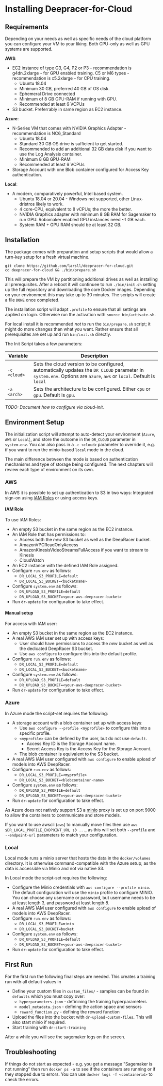# Installing Deepracer-for-Cloud

## Requirements

Depending on your needs as well as specific needs of the cloud platform you can configure your VM to your liking. Both CPU-only as well as GPU systems are supported.

**AWS**:
* EC2 instance of type G3, G4, P2 or P3 - recommendation is g4dn.2xlarge - for GPU enabled training. C5 or M6 types - recommendation is c5.2xlarge - for CPU training.
	* Ubuntu 18.04
	* Minimum 30 GB, preferred 40 GB of OS disk.
	* Ephemeral Drive connected
	* Minimum of 8 GB GPU-RAM if running with GPU.
	* Recommended at least 6 VCPUs
* S3 bucket. Preferrably in same region as EC2 instance.

**Azure**:
* N-Series VM that comes with NVIDIA Graphics Adapter - recommendation is NC6_Standard
	* Ubuntu 18.04
	* Standard 30 GB OS drive is sufficient to get started. 
	* Recommended to add an additional 32 GB data disk if you want to use the Log Analysis container.
	* Minimum 8 GB GPU-RAM
	* Recommended at least 6 VCPUs
* Storage Account with one Blob container configured for Access Key authentication.

**Local**:
* A modern, comparatively powerful, Intel based system.
	* Ubuntu 18.04 or 20.04 - Windows not supported, other Linux-dristros likely to work.
	* 4 core-CPU, equivalent to 8 vCPUs; the more the better.
	* NVIDIA Graphics adapter with minimum 8 GB RAM for Sagemaker to run GPU. Robomaker enabled GPU instances need ~1 GB each.
	* System RAM + GPU RAM should be at least 32 GB.

## Installation

The package comes with preparation and setup scripts that would allow a turn-key setup for a fresh virtual machine.

	git clone https://github.com/larsll/deepracer-for-cloud.git
	cd deepracer-for-cloud && ./bin/prepare.sh
	
This will prepare the VM by partitioning additional drives as well as installing all prerequisites. After a reboot it will continuee to run `./bin/init.sh` setting up the full repository and downloading the core Docker images. Depending on your environment this may take up to 30 minutes. The scripts will create a file `DONE` once completed.

The installation script will adapt `.profile` to ensure that all settings are applied on login. Otherwise run the activation with `source bin/activate.sh`.

For local install it is recommended *not* to run the `bin/prepare.sh` script; it might do more changes than what you want. Rather ensure that all prerequisites are set up and run `bin/init.sh` directly.

The Init Script takes a few parameters:

| Variable | Description |
|----------|-------------|
| `-c <cloud>` | Sets the cloud version to be configured, automatically updates the `DR_CLOUD` parameter in `system.env`. Options are `azure`, `aws` or `local`. Default is `local` |
| `-a <arch>` | Sets the architecture to be configured. Either `cpu` or `gpu`. Default is `gpu`. |

*TODO: Document how to configure via cloud-init.*

## Environment Setup

The initialization script will attempt to auto-detect your environment (`Azure`, `AWS` or `Local`), and store the outcome in the `DR_CLOUD` parameter in `system.env`. You can also pass in a `-c <cloud>` parameter to override it, e.g. if you want to run the minio-based `local` mode in the cloud.

The main difference between the mode is based on authentication mechanisms and type of storage being configured. The next chapters will review each type of environment on its own.

### AWS

In AWS it is possible to set up authentication to S3 in two ways: Integrated sign-on using [IAM Roles](https://docs.aws.amazon.com/AWSEC2/latest/UserGuide/iam-roles-for-amazon-ec2.html) or using access keys.

#### IAM Role

To use IAM Roles:
* An empty S3 bucket in the same region as the EC2 instance.
* An IAM Role that has permissions to:
  * Access both the *new* S3 bucket as well as the DeepRacer bucket.
  * AmazonVPCReadOnlyAccess
  * AmazonKinesisVideoStreamsFullAccess if you want to stream to Kinesis
  * CloudWatch
* An EC2 instance with the defined IAM Role assigned.
* Configure `run.env` as follows:
  * `DR_LOCAL_S3_PROFILE=default`
  * `DR_LOCAL_S3_BUCKET=<bucketname>`
* Configure `system.env` as follows:
  * `DR_UPLOAD_S3_PROFILE=default`
  * `DR_UPLOAD_S3_BUCKET=<your-aws-deepracer-bucket>`
* Run `dr-update` for configuration to take effect.

#### Manual setup
For access with IAM user:
* An empty S3 bucket in the same region as the EC2 instance.
* A real AWS IAM user set up with access keys:
  * User should have permissions to access the *new* bucket as well as the dedicated DeepRacer S3 bucket.
  * Use `aws configure` to configure this into the default profile. 
* Configure `run.env` as follows:
  * `DR_LOCAL_S3_PROFILE=default`
  * `DR_LOCAL_S3_BUCKET=<bucketname>`
* Configure `system.env` as follows:
  * `DR_UPLOAD_S3_PROFILE=default`
  * `DR_UPLOAD_S3_BUCKET=<your-aws-deepracer-bucket>`
* Run `dr-update` for configuration to take effect.

### Azure

In Azure mode the script-set requires the following:
* A storage account with a blob container set up with access keys:
	* Use `aws configure --profile <myprofile>` to configure this into a specific profile. 
	* `<myprofile>` can be defined by the user, but do not use `default`.
    	* Access Key ID is the Storage Account name. 
    	* Secret Access Key is the Access Key for the Storage Account.
  	* The blob container is equivalent to the S3 bucket.
* A real AWS IAM user configured with `aws configure` to enable upload of models into AWS DeepRacer.
* Configure `run.env` as follows:
  * `DR_LOCAL_S3_PROFILE=<myprofile>`
  * `DR_LOCAL_S3_BUCKET=<blobcontainer-name>`
* Configure `system.env` as follows:
  * `DR_UPLOAD_S3_PROFILE=default`
  * `DR_UPLOAD_S3_BUCKET=<your-aws-deepracer-bucket>`
* Run `dr-update` for configuration to take effect.

As Azure does not natively support S3 a [minio](https://min.io/product/overview) proxy is set up on port 9000 to allow the containers to communicate and store models.

If you want to use awscli (`aws`) to manually move files then use `aws $DR_LOCAL_PROFILE_ENDPOINT_URL s3 ...`, as this will set both `--profile` and `--endpoint-url` parameters to match your configuration.

### Local

Local mode runs a minio server that hosts the data in the `docker/volumes` directory. It is otherwise command-compatible with the Azure setup; as the data is accessible via Minio and not via native S3.

In Local mode the script-set requires the following:
* Configure the Minio credentials with `aws configure --profile minio`. The default configuration will use the `minio` profile to configure MINIO. You can choose any username or password, but username needs to be at least length 3, and password at least length 8.
* A real AWS IAM user configured with `aws configure` to enable upload of models into AWS DeepRacer.
* Configure `run.env` as follows:
  * `DR_LOCAL_S3_PROFILE=minio`
  * `DR_LOCAL_S3_BUCKET=bucket`
* Configure `system.env` as follows:
  * `DR_UPLOAD_S3_PROFILE=default`
  * `DR_UPLOAD_S3_BUCKET=<your-aws-deepracer-bucket>`
* Run `dr-update` for configuration to take effect.

## First Run

For the first run the following final steps are needed. This creates a training run with all default values in 

* Define your custom files in `custom_files/` - samples can be found in `defaults` which you must copy over:
	* `hyperparameters.json` - definining the training hyperparameters
	* `model_metadata.json` - defining the action space and sensors
	* `reward_function.py` - defining the reward function
* Upload the files into the bucket with `dr-upload-custom-files`. This will also start minio if required.
* Start training with `dr-start-training`

After a while you will see the sagemaker logs on the screen.

## Troubleshooting

If things do not start as expected - e.g. you get a message "Sagemaker is not running" then run `docker ps -a` to see if the containers are running or if they stopped due to errors. You can use `docker logs -f <containerid>` to check the errors.
